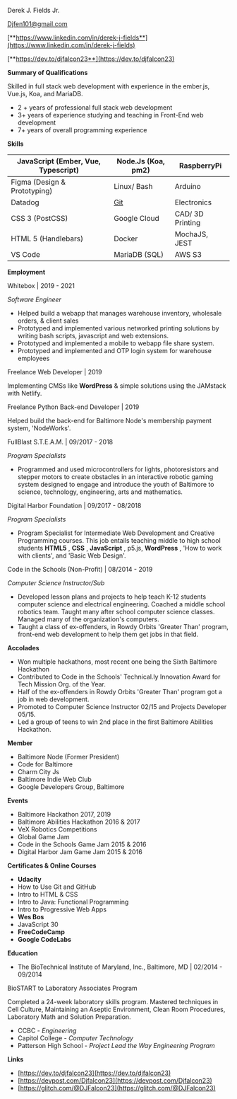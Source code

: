 Derek J. Fields Jr.

[Djfen101@gmail.com](mailto:Djfen101@gmail.com)

[**https://www.linkedin.com/in/derek-j-fields**](https://www.linkedin.com/in/derek-j-fields)

[**https://dev.to/djfalcon23**](https://dev.to/djfalcon23)

**Summary of Qualifications**

Skilled in full stack web development with experience in the ember.js, Vue.js, Koa, and MariaDB.

- 2 + years of professional full stack web development
- 3+ years of experience studying and teaching in Front-End web development
- 7+ years of overall programming experience

**Skills**

| JavaScript (Ember, Vue, Typescript) | Node.Js (Koa, pm2) | RaspberryPi |
| --- | --- | --- |
| Figma (Design &amp; Prototyping) | Linux/ Bash | Arduino |
| Datadog | [Git](https://github.com/DJFalcon23) | Electronics |
| CSS 3 (PostCSS) | Google Cloud | CAD/ 3D Printing |
| HTML 5 (Handlebars) | Docker | MochaJS, JEST |
| VS Code | MariaDB (SQL) | AWS S3 |

**Employment**

Whitebox | 2019 - 2021

_Software Engineer_

- Helped build a webapp that manages warehouse inventory, wholesale orders, &amp; client sales
- Prototyped and implemented various networked printing solutions by writing bash scripts, javascript and web extensions.
- Prototyped and implemented a mobile to webapp file share system.
- Prototyped and implemented and OTP login system for warehouse employees

Freelance Web Developer | 2019

Implementing CMSs like **WordPress** &amp; simple solutions using the JAMstack with Netlify.

Freelance Python Back-end Developer | 2019

Helped build the back-end for Baltimore Node&#39;s membership payment system, &#39;NodeWorks&#39;.

FullBlast S.T.E.A.M. | 09/2017 - 2018

_Program Specialists_

- Programmed and used microcontrollers for lights, photoresistors and stepper motors to create obstacles in an interactive robotic gaming system designed to engage and introduce the youth of Baltimore to science, technology, engineering, arts and mathematics.

Digital Harbor Foundation | 09/2017 - 08/2018

_Program Specialists_

- Program Specialist for Intermediate Web Development and Creative Programming courses. This job entails teaching middle to high school students **HTML5** , **CSS** , **JavaScript** , p5.js, **WordPress** , &#39;How to work with clients&#39;, and &#39;Basic Web Design&#39;.

Code in the Schools (Non-Profit) | 08/2014 - 2019

_Computer Science Instructor/Sub_

- Developed lesson plans and projects to help teach K-12 students computer science and electrical engineering. Coached a middle school robotics team. Taught many after school computer science classes. Managed many of the organization&#39;s computers.
- Taught a class of ex-offenders, in Rowdy Orbits &#39;Greater Than&#39; program, front-end web development to help them get jobs in that field.

**Accolades**

- Won multiple hackathons, most recent one being the Sixth Baltimore Hackathon
- Contributed to Code in the Schools&#39; Technical.ly Innovation Award for Tech Mission Org. of the Year.
- Half of the ex-offenders in Rowdy Orbits &#39;Greater Than&#39; program got a job in web development.
- Promoted to Computer Science Instructor 02/15 and Projects Developer 05/15.
- Led a group of teens to win 2nd place in the first Baltimore Abilities Hackathon.

**Member**

- Baltimore Node (Former President)
- Code for Baltimore
- Charm City Js
- Baltimore Indie Web Club
- Google Developers Group, Baltimore

**Events**

- Baltimore Hackathon 2017, 2019
- Baltimore Abilities Hackathon 2016 &amp; 2017
- VeX Robotics Competitions
- Global Game Jam
- Code in the Schools Game Jam 2015 &amp; 2016
- Digital Harbor Jam Game Jam 2015 &amp; 2016

**Certificates &amp; Online Courses**

- **Udacity**
- How to Use Git and GitHub
- Intro to HTML &amp; CSS
- Intro to Java: Functional Programming
- Intro to Progressive Web Apps
- **Wes Bos**
- JavaScript 30
- **FreeCodeCamp**
- **Google CodeLabs**

**Education**

- The BioTechnical Institute of Maryland, Inc., Baltimore, MD | 02/2014 - 09/2014

BioSTART to Laboratory Associates Program

Completed a 24-week laboratory skills program. Mastered techniques in Cell Culture, Maintaining an Aseptic Environment, Clean Room Procedures, Laboratory Math and Solution Preparation.

- CCBC - _Engineering_
- Capitol College - _Computer Technology_
- Patterson High School - _Project Lead the Way Engineering Program_

**Links**

- [https://dev.to/djfalcon23](https://dev.to/djfalcon23)
- [https://devpost.com/Djfalcon23](https://devpost.com/Djfalcon23)
- [https://glitch.com/@DJFalcon23](https://glitch.com/@DJFalcon23)

